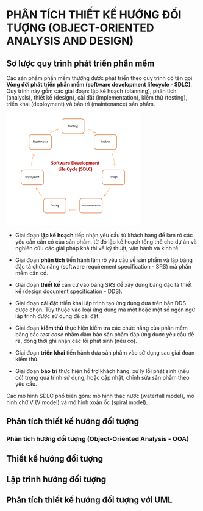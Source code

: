 # PHÂN TÍCH THIẾT KẾ HƯỚNG ĐỐI TƯỢNG (OBJECT-ORIENTED ANALYSIS AND DESIGN)

## Sơ lược quy trình phát triển phần mềm

Các sản phẩm phần mềm thường được phát triển theo quy trình có tên gọi **Vòng đời phát triển phần mềm (software development lifecycle - SDLC)**. Quy trình này gồm các giai đoạn: lập kế hoạch (planning), phân tích (analysis), thiết kế (design), cài đặt (implementation), kiểm thử (testing), triển khai (deployment) và bảo trì (maintenance) sản phẩm. 

<img src="./figs/SDLC.PNG" alt="SDLC" width="70%"/>

- Giai đoạn **lập kế hoạch** tiếp nhận yêu cầu từ khách hàng để làm rõ các yêu cần cần có của sản phẩm, từ đó lập kế hoạch tổng thể cho dự án và nghiên cứu các giải pháp khả thi về kỹ thuật, vận hành và kinh tế. 

- Giai đoạn **phân tích** tiến hành làm rõ yêu cầu về sản phẩm và lập bảng đặc tả chức năng (software requirement specification - SRS) mà phần mềm cần có. 

- Giai đoạn **thiết kế** căn cứ vào bảng SRS để xây dựng bảng đặc tả thiết kế (design document specification - DDS).

- Giai đoạn **cài đặt** triển khai lập trình tạo ứng dụng dựa trên bản DDS được chọn. Tùy thuộc vào loại ứng dụng mà một hoặc một số ngôn ngữ lập trình được sử dụng để cài đặt.

- Giai đoạn **kiểm thử** thực hiện kiểm tra các chức năng của phần mềm bằng các *test case* nhằm đảm bảo sản phẩm đáp ứng được yêu cầu đề ra, đồng thời ghi nhận các lỗi phát sinh (nếu có).

- Giai đoạn **triển khai** tiến hành đưa sản phẩm vào sử dụng sau giai đoạn kiểm thử.

- Giai đoạn **bảo trì** thực hiện hỗ trợ khách hàng, xử lý lỗi phát sinh (nếu có) trong quá trình sử dụng, hoặc cập nhật, chỉnh sửa sản phẩm theo yêu cầu.

Các mô hình SDLC phổ biến gồm: mô hình thác nước (waterfall model), mô hình chữ V (V model) và mô hình xoắn ốc (spiral model).

## Phân tích thiết kế hướng đối tượng 

### Phân tích hướng đối tượng (Object-Oriented Analysis - OOA)

## Thiết kế hướng đối tượng 
## Lập trình hướng đối tượng
## Phân tích thiết kế hướng đối tượng với UML

 
